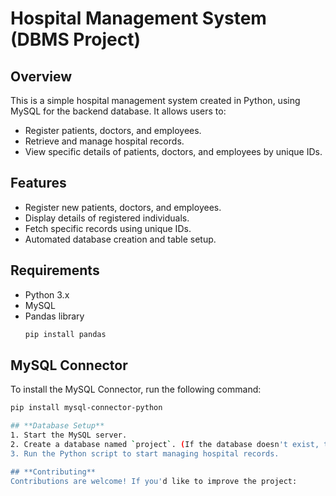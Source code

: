 # **Hospital Management System (DBMS Project)**

## **Overview**
This is a simple hospital management system created in Python, using MySQL for the backend database. It allows users to:
- Register patients, doctors, and employees.
- Retrieve and manage hospital records.
- View specific details of patients, doctors, and employees by unique IDs.

## **Features**
- Register new patients, doctors, and employees.
- Display details of registered individuals.
- Fetch specific records using unique IDs.
- Automated database creation and table setup.

## **Requirements**
- Python 3.x
- MySQL
- Pandas library
  ```bash
  pip install pandas
## **MySQL Connector**
To install the MySQL Connector, run the following command:
```bash
pip install mysql-connector-python

## **Database Setup**
1. Start the MySQL server.
2. Create a database named `project`. (If the database doesn't exist, the script will create it automatically.)
3. Run the Python script to start managing hospital records.

## **Contributing**
Contributions are welcome! If you'd like to improve the project:
